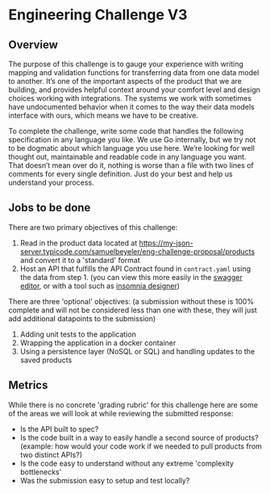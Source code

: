 # Engineering Challenge V3

## Overview

The purpose of this challenge is to gauge your experience with writing mapping and validation functions for transferring data from one data model to another. It’s one of the important aspects of the product that we are building, and provides helpful context around your comfort level and design choices working with integrations. The systems we work with sometimes have undocumented behavior when it comes to the way their data models interface with ours, which means we have to be creative.

To complete the challenge, write some code that handles the following specification in any language you like. We use Go internally, but we try not to be dogmatic about which language you use here. We’re looking for well thought out, maintainable and readable code in any language you want. That doesn’t mean over do it, nothing is worse than a file with two lines of comments for every single definition. Just do your best and help us understand your process.

## Jobs to be done

There are two primary objectives of this challenge:

1. Read in the product data located at https://my-json-server.typicode.com/samuelbeyeler/eng-challenge-proposal/products and convert it to a 'standard' format
1. Host an API that fulfills the API Contract found in `contract.yaml` using the data from step 1. (you can view this more easily in the [swagger editor](https://editor.swagger.io/), or with a tool such as [insomnia designer](https://insomnia.rest/products/designer/))

There are three 'optional' objectives: (a submission without these is 100% complete and will not be considered less than one with these, they will just add additional datapoints to the submission)

1. Adding unit tests to the application
1. Wrapping the application in a docker container
1. Using a persistence layer (NoSQL or SQL) and handling updates to the saved products

## Metrics

While there is no concrete 'grading rubric' for this challenge here are some of the areas we will look at while reviewing the submitted response:

* Is the API built to spec?
* Is the code built in a way to easily handle a second source of products? (example: how would your code work if we needed to pull products from two distinct APIs?)
* Is the code easy to understand without any extreme 'complexity bottlenecks'
* Was the submission easy to setup and test locally?
